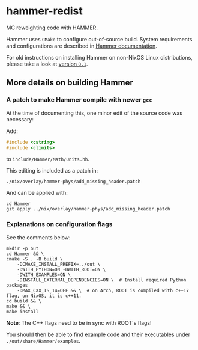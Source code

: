 # hammer-redist
MC reweighting code with HAMMER.

Hammer uses `CMake` to configure out-of-source build. System requirements and
configurations are described in [Hammer documentation](https://hammer.physics.lbl.gov/readme.html).

For old instructions on installing Hammer on non-NixOS Linux distributions,
please take a look at [version `0.1`](https://github.com/umd-lhcb/hammer-redist/tree/0.1).


## More details on building Hammer

### A patch to make Hammer compile with newer `gcc`
At the time of documenting this, one minor edit of the source code was
necessary:

Add:
```cpp
#include <cstring>
#include <climits>
```
to `include/Hammer/Math/Units.hh`.

This editing is included as a patch in:
```
./nix/overlay/hammer-phys/add_missing_header.patch
```

And can be applied with:
```
cd Hammer
git apply ../nix/overlay/hammer-phys/add_missing_header.patch
```

### Explanations on configuration flags
See the comments below:

```
mkdir -p out
cd Hammer && \
cmake -S . -B build \
	-DCMAKE_INSTALL_PREFIX=../out \
	-DWITH_PYTHON=ON -DWITH_ROOT=ON \
	-DWITH_EXAMPLES=ON \
	-DINSTALL_EXTERNAL_DEPENDENCIES=ON \  # Install required Python packages
	-DMAX_CXX_IS_14=OFF && \  # on Arch, ROOT is compiled with c++17 flag, on NixOS, it is c++11.
cd build && \
make && \
make install
```

**Note**: The C++ flags need to be in sync with ROOT's flags!

You should then be able to find example code and their executables under
`./out/share/Hammer/examples`.
